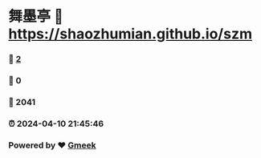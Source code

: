 # 舞墨亭 :link: https://shaozhumian.github.io/szm 
### :page_facing_up: [2](https://shaozhumian.github.io/szm/tag.html) 
### :speech_balloon: 0 
### :hibiscus: 2041 
### :alarm_clock: 2024-04-10 21:45:46 
### Powered by :heart: [Gmeek](https://github.com/Meekdai/Gmeek)
